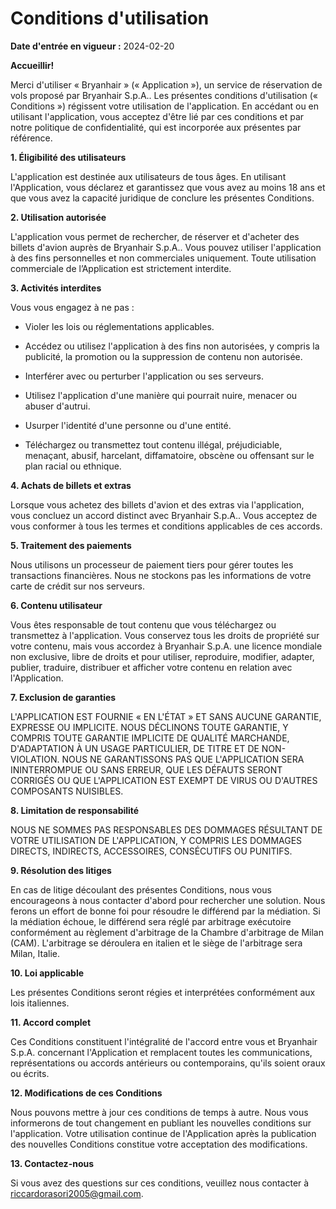# Conditions d'utilisation

**Date d'entrée en vigueur :** 2024-02-20

**Accueillir!**

Merci d'utiliser « Bryanhair » (« Application »), un service de réservation de vols proposé par Bryanhair S.p.A.. Les présentes conditions d'utilisation (« Conditions ») régissent votre utilisation de l'application. En accédant ou en utilisant l'application, vous acceptez d'être lié par ces conditions et par notre politique de confidentialité, qui est incorporée aux présentes par référence.

**1\. Éligibilité des utilisateurs**

L'application est destinée aux utilisateurs de tous âges. En utilisant l'Application, vous déclarez et garantissez que vous avez au moins 18 ans et que vous avez la capacité juridique de conclure les présentes Conditions.

**2\. Utilisation autorisée**

L'application vous permet de rechercher, de réserver et d'acheter des billets d'avion auprès de Bryanhair S.p.A.. Vous pouvez utiliser l'application à des fins personnelles et non commerciales uniquement. Toute utilisation commerciale de l’Application est strictement interdite.

**3\. Activités interdites**

Vous vous engagez à ne pas :

* Violer les lois ou réglementations applicables.
    
* Accédez ou utilisez l'application à des fins non autorisées, y compris la publicité, la promotion ou la suppression de contenu non autorisée.
    
* Interférer avec ou perturber l'application ou ses serveurs.
    
* Utilisez l'application d'une manière qui pourrait nuire, menacer ou abuser d'autrui.
    
* Usurper l'identité d'une personne ou d'une entité.
    
* Téléchargez ou transmettez tout contenu illégal, préjudiciable, menaçant, abusif, harcelant, diffamatoire, obscène ou offensant sur le plan racial ou ethnique.
    

**4\. Achats de billets et extras**

Lorsque vous achetez des billets d'avion et des extras via l'application, vous concluez un accord distinct avec Bryanhair S.p.A.. Vous acceptez de vous conformer à tous les termes et conditions applicables de ces accords.

**5\. Traitement des paiements**

Nous utilisons un processeur de paiement tiers pour gérer toutes les transactions financières. Nous ne stockons pas les informations de votre carte de crédit sur nos serveurs.

**6\. Contenu utilisateur**

Vous êtes responsable de tout contenu que vous téléchargez ou transmettez à l'application. Vous conservez tous les droits de propriété sur votre contenu, mais vous accordez à Bryanhair S.p.A. une licence mondiale non exclusive, libre de droits et pour utiliser, reproduire, modifier, adapter, publier, traduire, distribuer et afficher votre contenu en relation avec l'Application.

**7\. Exclusion de garanties**

L'APPLICATION EST FOURNIE « EN L'ÉTAT » ET SANS AUCUNE GARANTIE, EXPRESSE OU IMPLICITE. NOUS DÉCLINONS TOUTE GARANTIE, Y COMPRIS TOUTE GARANTIE IMPLICITE DE QUALITÉ MARCHANDE, D'ADAPTATION À UN USAGE PARTICULIER, DE TITRE ET DE NON-VIOLATION. NOUS NE GARANTISSONS PAS QUE L'APPLICATION SERA ININTERROMPUE OU SANS ERREUR, QUE LES DÉFAUTS SERONT CORRIGÉS OU QUE L'APPLICATION EST EXEMPT DE VIRUS OU D'AUTRES COMPOSANTS NUISIBLES.

**8\. Limitation de responsabilité**

NOUS NE SOMMES PAS RESPONSABLES DES DOMMAGES RÉSULTANT DE VOTRE UTILISATION DE L'APPLICATION, Y COMPRIS LES DOMMAGES DIRECTS, INDIRECTS, ACCESSOIRES, CONSÉCUTIFS OU PUNITIFS.

**9\. Résolution des litiges**

En cas de litige découlant des présentes Conditions, nous vous encourageons à nous contacter d'abord pour rechercher une solution. Nous ferons un effort de bonne foi pour résoudre le différend par la médiation. Si la médiation échoue, le différend sera réglé par arbitrage exécutoire conformément au règlement d'arbitrage de la Chambre d'arbitrage de Milan (CAM). L'arbitrage se déroulera en italien et le siège de l'arbitrage sera Milan, Italie.

**10\. Loi applicable**

Les présentes Conditions seront régies et interprétées conformément aux lois italiennes.

**11\. Accord complet**

Ces Conditions constituent l'intégralité de l'accord entre vous et Bryanhair S.p.A. concernant l'Application et remplacent toutes les communications, représentations ou accords antérieurs ou contemporains, qu'ils soient oraux ou écrits.

**12\. Modifications de ces Conditions**

Nous pouvons mettre à jour ces conditions de temps à autre. Nous vous informerons de tout changement en publiant les nouvelles conditions sur l'application. Votre utilisation continue de l'Application après la publication des nouvelles Conditions constitue votre acceptation des modifications.

**13\. Contactez-nous**

Si vous avez des questions sur ces conditions, veuillez nous contacter à riccardorasori2005@gmail.com.